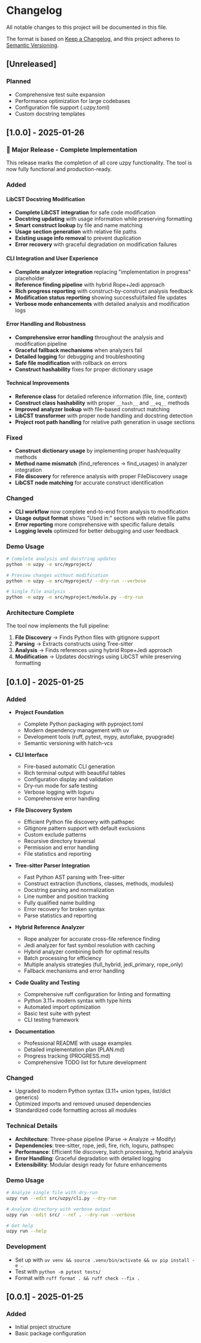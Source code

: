 # Changelog

All notable changes to this project will be documented in this file.

The format is based on [Keep a Changelog](https://keepachangelog.com/en/1.0.0/),
and this project adheres to [Semantic Versioning](https://semver.org/spec/v2.0.0.html).

## [Unreleased]

### Planned
- Comprehensive test suite expansion
- Performance optimization for large codebases
- Configuration file support (.uzpy.toml)
- Custom docstring templates

## [1.0.0] - 2025-01-26

### 🎉 Major Release - Complete Implementation

This release marks the completion of all core uzpy functionality. The tool is now fully functional and production-ready.

### Added

#### LibCST Docstring Modification
- **Complete LibCST integration** for safe code modification
- **Docstring updating** with usage information while preserving formatting
- **Smart construct lookup** by file and name matching
- **Usage section generation** with relative file paths
- **Existing usage info removal** to prevent duplication
- **Error recovery** with graceful degradation on modification failures

#### CLI Integration and User Experience
- **Complete analyzer integration** replacing "implementation in progress" placeholder
- **Reference finding pipeline** with hybrid Rope+Jedi approach
- **Rich progress reporting** with construct-by-construct analysis feedback
- **Modification status reporting** showing successful/failed file updates
- **Verbose mode enhancements** with detailed analysis and modification logs

#### Error Handling and Robustness
- **Comprehensive error handling** throughout the analysis and modification pipeline
- **Graceful fallback mechanisms** when analyzers fail
- **Detailed logging** for debugging and troubleshooting
- **Safe file modification** with rollback on errors
- **Construct hashability** fixes for proper dictionary usage

#### Technical Improvements
- **Reference class** for detailed reference information (file, line, context)
- **Construct class hashability** with proper `__hash__` and `__eq__` methods
- **Improved analyzer lookup** with file-based construct matching
- **LibCST transformer** with proper node handling and docstring detection
- **Project root path handling** for relative path generation in usage sections

### Fixed
- **Construct dictionary usage** by implementing proper hash/equality methods
- **Method name mismatch** (find_references → find_usages) in analyzer integration
- **File discovery** for reference analysis with proper FileDiscovery usage
- **LibCST node matching** for accurate construct identification

### Changed
- **CLI workflow** now complete end-to-end from analysis to modification
- **Usage output format** shows "Used in:" sections with relative file paths
- **Error reporting** more comprehensive with specific failure details
- **Logging levels** optimized for better debugging and user feedback

### Demo Usage
```bash
# Complete analysis and docstring updates
python -m uzpy -e src/myproject/

# Preview changes without modification
python -m uzpy -e src/myproject/ --dry-run --verbose

# Single file analysis
python -m uzpy -e src/myproject/module.py --dry-run
```

### Architecture Complete
The tool now implements the full pipeline:
1. **File Discovery** → Finds Python files with gitignore support
2. **Parsing** → Extracts constructs using Tree-sitter
3. **Analysis** → Finds references using hybrid Rope+Jedi approach
4. **Modification** → Updates docstrings using LibCST while preserving formatting

## [0.1.0] - 2025-01-25

### Added
- **Project Foundation**
  - Complete Python packaging with pyproject.toml
  - Modern dependency management with uv
  - Development tools (ruff, pytest, mypy, autoflake, pyupgrade)
  - Semantic versioning with hatch-vcs

- **CLI Interface** 
  - Fire-based automatic CLI generation
  - Rich terminal output with beautiful tables
  - Configuration display and validation
  - Dry-run mode for safe testing
  - Verbose logging with loguru
  - Comprehensive error handling

- **File Discovery System**
  - Efficient Python file discovery with pathspec
  - Gitignore pattern support with default exclusions
  - Custom exclude patterns
  - Recursive directory traversal
  - Permission and error handling
  - File statistics and reporting

- **Tree-sitter Parser Integration**
  - Fast Python AST parsing with Tree-sitter
  - Construct extraction (functions, classes, methods, modules)
  - Docstring parsing and normalization
  - Line number and position tracking
  - Fully qualified name building
  - Error recovery for broken syntax
  - Parse statistics and reporting

- **Hybrid Reference Analyzer**
  - Rope analyzer for accurate cross-file reference finding
  - Jedi analyzer for fast symbol resolution with caching
  - Hybrid analyzer combining both for optimal results
  - Batch processing for efficiency
  - Multiple analysis strategies (full_hybrid, jedi_primary, rope_only)
  - Fallback mechanisms and error handling

- **Code Quality and Testing**
  - Comprehensive ruff configuration for linting and formatting
  - Python 3.11+ modern syntax with type hints
  - Automated import optimization
  - Basic test suite with pytest
  - CLI testing framework

- **Documentation**
  - Professional README with usage examples
  - Detailed implementation plan (PLAN.md)
  - Progress tracking (PROGRESS.md)
  - Comprehensive TODO list for future development

### Changed
- Upgraded to modern Python syntax (3.11+ union types, list/dict generics)
- Optimized imports and removed unused dependencies
- Standardized code formatting across all modules

### Technical Details
- **Architecture**: Three-phase pipeline (Parse → Analyze → Modify)
- **Dependencies**: tree-sitter, rope, jedi, fire, rich, loguru, pathspec
- **Performance**: Efficient file discovery, batch processing, hybrid analysis
- **Error Handling**: Graceful degradation with detailed logging
- **Extensibility**: Modular design ready for future enhancements

### Demo Usage
```bash
# Analyze single file with dry-run
uzpy run --edit src/uzpy/cli.py --dry-run

# Analyze directory with verbose output  
uzpy run --edit src/ --ref . --dry-run --verbose

# Get help
uzpy run --help
```

### Development
- Set up with `uv venv && source .venv/bin/activate && uv pip install -e .`
- Test with `python -m pytest tests/`
- Format with `ruff format . && ruff check --fix .`

## [0.0.1] - 2025-01-25

### Added
- Initial project structure
- Basic package configuration